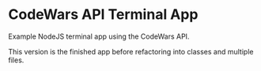 # CodeWars API Terminal App 
Example NodeJS terminal app using the CodeWars API.

This version is the finished app before refactoring into classes and multiple files.

